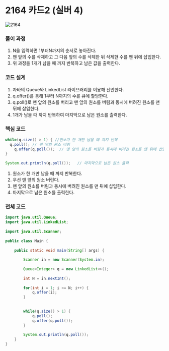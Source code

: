 # 2164 카드2 (실버 4)
![2164](https://user-images.githubusercontent.com/70959328/154320495-2e967ac1-e184-4dbf-ae95-729233a55866.PNG)
### 풀이 과정
1. N을 입력하면 1부터N까지의 순서로 놓아진다.
2. 맨 앞의 수를 삭제하고 그 다음 앞의 수를 삭제한 뒤 삭제한 수를 맨 뒤에 삽입한다.
3. 위 과정을 1개가 남을 때 까지 반복하고 남은 값을 출력한다.


### 코드 설계
1. 자바의 Queue와 LinkedList 라이브러리를 이용해 선언한다.
2. q.offer()를 통해 1부터 N까지의 수를 큐에 할당한다.
3. q.poll()로 맨 앞의 원소를 버리고 맨 앞의 원소를 버림과 동시에 버려진 원소를 맨 뒤에 삽입한다.
4. 1개가 남을 때 까지 반복하여 마지막으로 남은 원소를 출력한다.

### 핵심 코드
```java
while(q.size() > 1) { //원소가 한 개만 남을 때 까지 반복
  q.poll();	// 맨 앞의 원소 버림 
	q.offer(q.poll());	// 맨 앞의 원소를 버림과 동시에 버려진 원소를 맨 뒤에 삽입 
}
		
System.out.println(q.poll());	// 마지막으로 남은 원소 출력 
```

1. 원소가 한 개만 남을 때 까지 반복한다.
2. 우선 맨 앞의 원소 버린다.
3. 맨 앞의 원소를 버림과 동시에 버려진 원소를 맨 뒤에 삽입한다.
4. 마지막으로 남은 원소를 출력한다.



### 전체 코드
```java
import java.util.Queue;
import java.util.LinkedList;
 
import java.util.Scanner;
 
public class Main {
 
	public static void main(String[] args) {
		
		Scanner in = new Scanner(System.in);
		
		Queue<Integer> q = new LinkedList<>();
		
		int N = in.nextInt();
		
		for(int i = 1; i <= N; i++) {
			q.offer(i);
		}
		
		
		while(q.size() > 1) {
			q.poll();
			q.offer(q.poll());
		}
		
		System.out.println(q.poll());
	}
}
```
